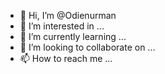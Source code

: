 - 👋 Hi, I’m @Odienurman
- 👀 I’m interested in ...
- 🌱 I’m currently learning ...
- 💞️ I’m looking to collaborate on ...
- 📫 How to reach me ...

<!---
Odienurman/Odienurman is a ✨ special ✨ repository because its `README.md` (this file) appears on your GitHub profile.
You can click the Preview link to take a look at your changes.
--->
